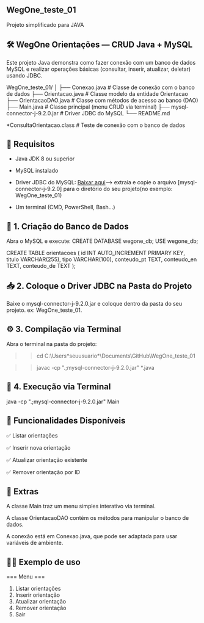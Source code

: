 ## WegOne_teste_01
Projeto simplificado para JAVA

## 🛠️ WegOne Orientações — CRUD Java + MySQL
Este projeto Java demonstra como fazer conexão com um banco de dados MySQL e realizar operações básicas (consultar, inserir, atualizar, deletar) usando JDBC.

WegOne_teste_01/
│
├── Conexao.java              # Classe de conexão com o banco de dados
├── Orientacao.java           # Classe modelo da entidade Orientacao
├── OrientacaoDAO.java        # Classe com métodos de acesso ao banco (DAO)
├── Main.java                 # Classe principal (menu CRUD via terminal)
├── mysql-connector-j-9.2.0.jar   # Driver JDBC do MySQL
└── README.md

*ConsultaOrientacao.class # Teste de conexão com o banco de dados

## 💾 Requisitos
- Java JDK 8 ou superior

- MySQL instalado

- Driver JDBC do MySQL: [Baixar aqui](https://dev.mysql.com/downloads/connector/j/)--> extraia e copie o arquivo [mysql-connector-j-9.2.0] para o diretório do seu projeto(no exemplo: WegOne_teste_01)

- Um terminal (CMD, PowerShell, Bash...)

## 🧱 1. Criação do Banco de Dados
Abra o MySQL e execute:
CREATE DATABASE wegone_db;
USE wegone_db;

CREATE TABLE orientacoes (
    id INT AUTO_INCREMENT PRIMARY KEY,
    titulo VARCHAR(255),
    tipo VARCHAR(100),
    conteudo_pt TEXT,
    conteudo_en TEXT,
    conteudo_de TEXT
);

## 📥 2. Coloque o Driver JDBC na Pasta do Projeto
Baixe o mysql-connector-j-9.2.0.jar e coloque dentro da pasta do seu projeto. ex: WegOne_teste_01.

## ⚙️ 3. Compilação via Terminal
Abra o terminal na pasta do projeto:

>> cd C:\Users\*seuusuario*\Documents\GitHub\WegOne_teste_01

>> javac -cp ".;mysql-connector-j-9.2.0.jar" *.java

## 🚀 4. Execução via Terminal
java -cp ".;mysql-connector-j-9.2.0.jar" Main


## 🧪 Funcionalidades Disponíveis
✅ Listar orientações

✅ Inserir nova orientação

✅ Atualizar orientação existente

✅ Remover orientação por ID

## 🧠 Extras
A classe Main traz um menu simples interativo via terminal.

A classe OrientacaoDAO contém os métodos para manipular o banco de dados.

A conexão está em Conexao.java, que pode ser adaptada para usar variáveis de ambiente.

## 🧑‍💻 Exemplo de uso
=== Menu ===
1. Listar orientações
2. Inserir orientação
3. Atualizar orientação
4. Remover orientação
0. Sair